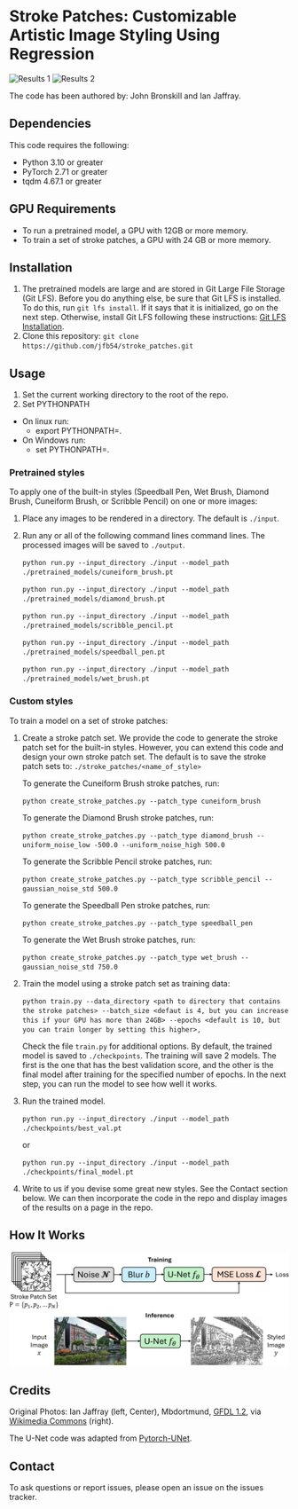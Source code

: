# Stroke Patches: Customizable Artistic Image Styling Using Regression

![Results 1](images/examples_1.png)
![Results 2](images/examples_2.png)


The code has been authored by: John Bronskill and Ian Jaffray.

## Dependencies
This code requires the following:
* Python 3.10 or greater
* PyTorch 2.71 or greater
* tqdm 4.67.1 or greater

## GPU Requirements
* To run a pretrained model, a GPU with 12GB or more memory.
* To train a set of stroke patches, a GPU with 24 GB or more memory.

## Installation
1. The pretrained models are large and are stored in Git Large File Storage (Git LFS). Before you do anything else, be sure that Git LFS is installed. To do this, run ```git lfs install```. If it says that it is initialized, go on the next step. Otherwise, install Git LFS following these instructions: [Git LFS Installation](https://docs.github.com/en/repositories/working-with-files/managing-large-files/installing-git-large-file-storage).
2. Clone this repository: ```git clone https://github.com/jfb54/stroke_patches.git```

## Usage
1. Set the current working directory to the root of the repo.
2. Set PYTHONPATH
* On linux run:
    * export PYTHONPATH=.
* On Windows run:
    * set PYTHONPATH=.

### Pretrained styles
To apply one of the built-in styles (Speedball Pen, Wet Brush, Diamond Brush, Cuneiform Brush, or Scribble Pencil) on one or more images:

1. Place any images to be rendered in a directory. The default is ```./input```.
2. Run any or all of the following command lines command lines. The processed images will be saved to ```./output```.

    ```python run.py --input_directory ./input --model_path ./pretrained_models/cuneiform_brush.pt```

    ```python run.py --input_directory ./input --model_path ./pretrained_models/diamond_brush.pt```

    ```python run.py --input_directory ./input --model_path ./pretrained_models/scribble_pencil.pt```

    ```python run.py --input_directory ./input --model_path ./pretrained_models/speedball_pen.pt```

    ```python run.py --input_directory ./input --model_path ./pretrained_models/wet_brush.pt```

### Custom styles
To train a model on a set of stroke patches:
1. Create a stroke patch set. We provide the code to generate the stroke patch set for the built-in styles. However, you can extend this code and design your own stroke patch set. The default is to save the stroke patch sets to: ```./stroke_patches/<name_of_style>```

    To generate the Cuneiform Brush stroke patches, run:

    ```python create_stroke_patches.py --patch_type cuneiform_brush```

    To generate the Diamond Brush stroke patches, run:

    ```python create_stroke_patches.py --patch_type diamond_brush --uniform_noise_low -500.0 --uniform_noise_high 500.0```

    To generate the Scribble Pencil stroke patches, run:

    ```python create_stroke_patches.py --patch_type scribble_pencil --gaussian_noise_std 500.0```

    To generate the Speedball Pen stroke patches, run:

    ```python create_stroke_patches.py --patch_type speedball_pen```

    To generate the Wet Brush stroke patches, run:

    ```python create_stroke_patches.py --patch_type wet_brush --gaussian_noise_std 750.0```

2. Train the model using a stroke patch set as training data:

    ```python train.py --data_directory <path to directory that contains the stroke patches> --batch_size <defaut is 4, but you can increase this if your GPU has more than 24GB> --epochs <default is 10, but you can train longer by setting this higher>,```

    Check the file ```train.py``` for additional options. By default, the trained model is saved to ```./checkpoints```. The training will save 2 models. The first is the one that has the best validation score, and the other is the final model after training for the specified number of epochs. In the next step, you can run the model to see how well it works.

3. Run the trained model.

    ```python run.py --input_directory ./input --model_path ./checkpoints/best_val.pt```

    or

    ```python run.py --input_directory ./input --model_path ./checkpoints/final_model.pt```

4. Write to us if you devise some great new styles. See the Contact section below. We can then incorporate the code in the repo and display images of the results on a page in the repo.

## How It Works
![System Overview](images/system.png)

## Credits
Original Photos: Ian Jaffray (left, Center), Mbdortmund, [GFDL 1.2](http://www.gnu.org/licenses/old-licenses/fdl-1.2.html), via [Wikimedia Commons](https://commons.wikimedia.org/wiki/File:Wuppertal-100508-12825-Uferstra%C3%9Fe.jpg) (right).

The U-Net code was adapted from [Pytorch-UNet](https://github.com/milesial/Pytorch-UNet).

## Contact
To ask questions or report issues, please open an issue on the issues tracker.
